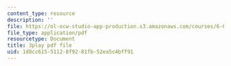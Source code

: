 ```yaml
---
content_type: resource
description: ''
file: https://ol-ocw-studio-app-production.s3.amazonaws.com/courses/6-046j-introduction-to-algorithms-sma-5503-fall-2005/1d8cc61551128f9281fb52ea5c4bff91_FPEMBWg_WlY.pdf
file_type: application/pdf
resourcetype: Document
title: 3play pdf file
uid: 1d8cc615-5112-8f92-81fb-52ea5c4bff91
---
```


